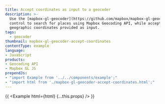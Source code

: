 ```yaml
---
title: Accept coordinates as input to a geocoder
description: >-
  Use the [mapbox-gl-geocoder](https://github.com/mapbox/mapbox-gl-geocoder)
  control to search for places using Mapbox Geocoding API, while accepting
  geographic coordinates provided as input.
tags:
  - geocoder
thumbnail: mapbox-gl-geocoder-accept-coordinates
contentType: example
language:
- JavaScript
products:
- Geocoding API
- Mapbox GL JS
prependJs:
- "import Example from '../../components/example';"
- "import html from './mapbox-gl-geocoder-accept-coordinates.html';"
---
```


{{ <Example html={html} {...this.props} /> }}

